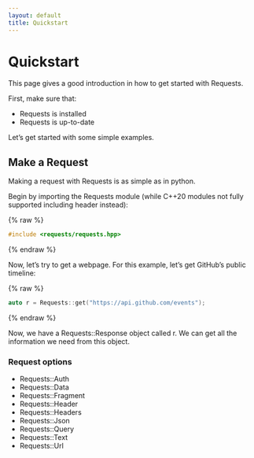 ```yaml
---
layout: default
title: Quickstart
---
```


# Quickstart

This page gives a good introduction in how to get started with Requests.

First, make sure that:
* Requests is installed
* Requests is up-to-date

Let’s get started with some simple examples.

## Make a Request

Making a request with Requests is as simple as in python.

Begin by importing the Requests module (while C++20 modules not fully supported including header instead):

{% raw %}
```c++
#include <requests/requests.hpp>
```
{% endraw %}

Now, let’s try to get a webpage. For this example, let’s get GitHub’s public timeline:

{% raw %}
```c++
auto r = Requests::get("https://api.github.com/events");
```
{% endraw %}

Now, we have a Requests::Response object called r. We can get all the information we need from this object.

### Request options

* Requests::Auth
* Requests::Data
* Requests::Fragment
* Requests::Header
* Requests::Headers
* Requests::Json
* Requests::Query
* Requests::Text
* Requests::Url
